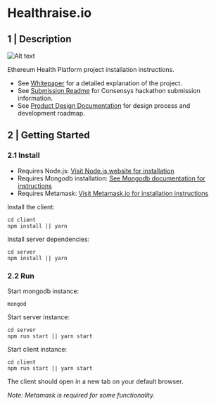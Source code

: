 # Healthraise.io

## 1 | Description

![Alt text](./documentation/health.gif)

Ethereum Health Platform project installation instructions.

- See [Whitepaper](./project-document.md) for a detailed explanation of the project.
- See [Submission Readme](./submission.md) for Consensys hackathon submission information.
- See [Product Design Documentation](./project-document.md) for design process and development roadmap.

## 2 |  Getting Started

### 2.1 Install

* Requires Node.js: [Visit Node.js website for installation](https://nodejs.org/en/)
* Requires Mongodb installation: [See Mongodb documentation for instructions](https://docs.mongodb.com/manual/installation/)
* Requires Metamask: [Visit Metamask.io for installation instructions](https://metamask.io/)

Install the client:

```
cd client
npm install || yarn
```

Install server dependencies:

```
cd server
npm install || yarn
```

### 2.2 Run

Start mongodb instance:

```
mongod
```

Start server instance:

```
cd server
npm run start || yarn start
```

Start client instance:

```
cd client
npm run start || yarn start
```

The client should open in a new tab on your default browser.

*Note: Metamask is required for some functionality.*
